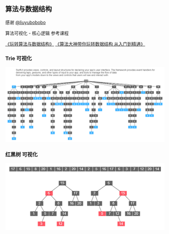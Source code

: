 ## 算法与数据结构

感谢 [@liuyubobobo](http://www.imooc.com/t/108955)

算法可视化 - 核心逻辑 参考课程

[《玩转算法与数据结构》](https://coding.imooc.com/learn/list/71.html)
[《算法大神带你玩转数据结构 从入门到精通》](https://coding.imooc.com/learn/list/207.html)

### Trie 可视化

![Trie 可视化](./trie.png)

### 红黑树 可视化

![红黑树 可视化](./rbTree.png)